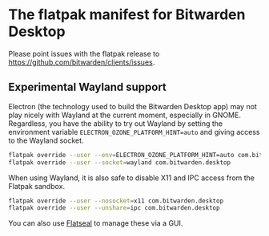 # The flatpak manifest for Bitwarden Desktop

Please point issues with the flatpak release to https://github.com/bitwarden/clients/issues.

## Experimental Wayland support

Electron (the technology used to build the Bitwarden Desktop app) may not play nicely with Wayland at the current moment, especially in GNOME.
Regardless, you have the ability to try out Wayland by setting the environment variable `ELECTRON_OZONE_PLATFORM_HINT=auto` and giving access to the Wayland socket.

```sh
flatpak override --user --env=ELECTRON_OZONE_PLATFORM_HINT=auto com.bitwarden.desktop
flatpak override --user --socket=wayland com.bitwarden.desktop
```

When using Wayland, it is also safe to disable X11 and IPC access from the Flatpak sandbox.

```sh
flatpak override --user --nosocket=x11 com.bitwarden.desktop
flatpak override --user --unshare=ipc com.bitwarden.desktop
```

You can also use [Flatseal](https://flathub.org/apps/com.github.tchx84.Flatseal) to manage these via a GUI.
